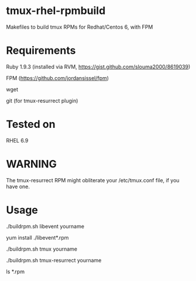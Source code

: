 # tmux-rhel-rpmbuild
Makefiles to build tmux RPMs for Redhat/Centos 6, with FPM

# Requirements

Ruby 1.9.3 (installed via RVM, https://gist.github.com/slouma2000/8619039)

FPM (https://github.com/jordansissel/fpm)

wget

git (for tmux-resurrect plugin)

# Tested on 

RHEL 6.9

# WARNING

The tmux-resurrect RPM might obliterate your /etc/tmux.conf file, if you have one.

# Usage
./buildrpm.sh libevent yourname

yum install ./libevent\*.rpm

./buildrpm.sh tmux yourname

./buildrpm.sh tmux-resurrect yourname

ls \*.rpm
